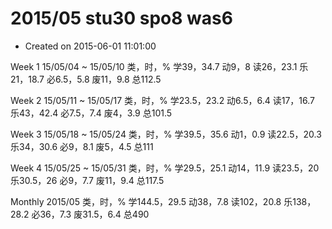 # 2015/05 stu30 spo8 was6

- Created on 2015-06-01 11:01:00

Week 1
15/05/04 ~ 15/05/10
类，时，%
学39，34.7
动9，8
读26，23.1
乐21，18.7
必6.5，5.8
废11，9.8
总112.5

Week 2
15/05/11 ~ 15/05/17
类，时，%
学23.5，23.2
动6.5，6.4
读17，16.7
乐43，42.4
必7.5，7.4
废4，3.9
总101.5

Week 3
15/05/18 ~ 15/05/24
类，时，%
学39.5，35.6
动1，0.9
读22.5，20.3
乐34，30.6
必9，8.1
废5，4.5
总111

Week 4
15/05/25 ~ 15/05/31
类，时，%
学29.5，25.1
动14，11.9
读23.5，20
乐30.5，26
必9，7.7
废11，9.4
总117.5

Monthly
2015/05
类，时，%
学144.5，29.5
动38，7.8
读102，20.8
乐138，28.2
必36，7.3
废31.5，6.4
总490
